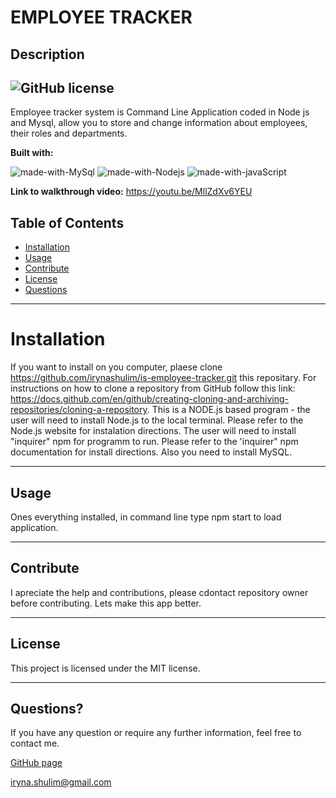 # EMPLOYEE TRACKER
##  Description
 ![GitHub license](https://img.shields.io/badge/license-MIT-blue.svg)
 ---
 Employee tracker system is Command Line Application coded in Node js and Mysql, allow you to store and change information about employees, their roles and departments.
 
 **Built with:** 
  
![made-with-MySql](https://img.shields.io/badge/Made%20with-MySql-1f425f.svg)
![made-with-Nodejs](https://img.shields.io/badge/Made%20with-Nodejs-1f425f.svg)
![made-with-javaScript](https://img.shields.io/badge/Made%20with-javaScript-1f425f.svg)

 **Link to walkthrough video:**  https://youtu.be/MllZdXv6YEU
 
  ## Table of Contents
  * [Installation](#installation)
  * [Usage](#usage)
  * [Contribute](#contribute)
  * [License](#license)
  * [Questions](#questions)
  ---
  # Installation
  If you want to install on you computer, plaese clone https://github.com/irynashulim/is-employee-tracker.git this repositary. 
 For instructions on how to clone a repository from GitHub follow this link: https://docs.github.com/en/github/creating-cloning-and-archiving-repositories/cloning-a-repository. This is a NODE.js based program - the user will need to install Node.js to the local terminal. Please refer to the Node.js website for instalation directions. The user will need to install "inquirer" npm for programm to run. Please refer to the 'inquirer" npm documentation for install directions. Also you need to install MySQL.
 
  ---
  ## Usage
Ones everything installed, in command line type npm start to load application.

   ---
  ## Contribute
  I apreciate the help and contributions, please cdontact repository owner before contributing. Lets make this app better.
 
  ---
   ## License
This project is licensed under the MIT license.

---
 
## Questions?
  If you have any question or require any further information, feel free to contact me. 
  
  [GitHub page](https://github.com/irynashulim)

iryna.shulim@gmail.com

  

